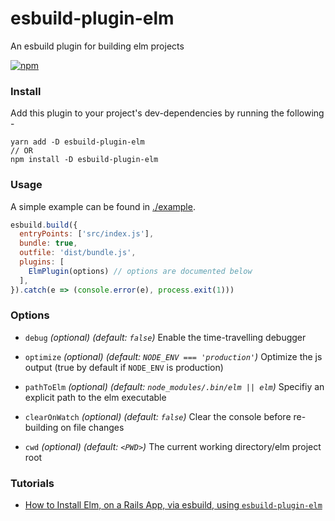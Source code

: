 # esbuild-plugin-elm
An esbuild plugin for building elm projects

[![npm](https://img.shields.io/npm/v/esbuild-plugin-elm?color=%2351e980&style=flat-square)](https://www.npmjs.com/package/esbuild-plugin-elm)



### Install
Add this plugin to your project's dev-dependencies by running the following -

```
yarn add -D esbuild-plugin-elm
// OR
npm install -D esbuild-plugin-elm
```


### Usage

A simple example can be found in [./example](https://github.com/phenax/esbuild-plugin-elm/tree/main/example).

```js
esbuild.build({
  entryPoints: ['src/index.js'],
  bundle: true,
  outfile: 'dist/bundle.js',
  plugins: [
    ElmPlugin(options) // options are documented below
  ],
}).catch(e => (console.error(e), process.exit(1)))
```


### Options

* `debug` *(optional)* *(default: `false`)*
  Enable the time-travelling debugger

* `optimize` *(optional)* *(default: `NODE_ENV === 'production'`)*
  Optimize the js output (true by default if `NODE_ENV` is production)

* `pathToElm` *(optional)* *(default: `node_modules/.bin/elm || elm`)*
  Specifiy an explicit path to the elm executable

* `clearOnWatch` *(optional)* *(default: `false`)*
  Clear the console before re-building on file changes

* `cwd` *(optional)* *(default: `<PWD>`)*
  The current working directory/elm project root
  


### Tutorials

* [How to Install Elm, on a Rails App, via esbuild, using `esbuild-plugin-elm`](https://benkoshy.github.io/2022/02/08/elm-via-esbuild-on-rails.html)
